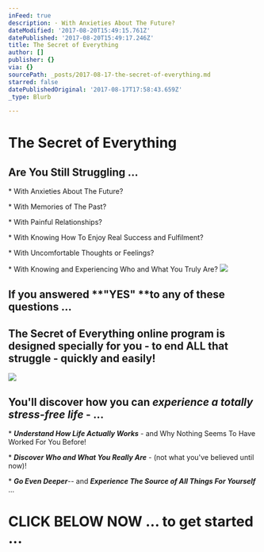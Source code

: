 ```yaml
---
inFeed: true
description: · With Anxieties About The Future?
dateModified: '2017-08-20T15:49:15.761Z'
datePublished: '2017-08-20T15:49:17.246Z'
title: The Secret of Everything
author: []
publisher: {}
via: {}
sourcePath: _posts/2017-08-17-the-secret-of-everything.md
starred: false
datePublishedOriginal: '2017-08-17T17:58:43.659Z'
_type: Blurb

---
```

# The Secret of Everything

## Are You Still Struggling ...

\* With Anxieties About The Future?

\* With Memories of The Past?

\* With Painful Relationships?

\* With Knowing How To Enjoy Real Success and Fulfilment?

\* With Uncomfortable Thoughts or Feelings?

\* With Knowing and Experiencing Who and What You Truly Are?
![](https://the-grid-user-content.s3-us-west-2.amazonaws.com/f17ec5f4-18b5-4a9d-95e5-3a43c482704c.jpg)

## If you answered **"YES" **to any of these questions ...

## The Secret of Everything online program is designed specially for you - to end ALL that struggle - quickly and easily!
![](https://the-grid-user-content.s3-us-west-2.amazonaws.com/cf98813f-bf63-4222-8825-e6d1668d53e6.jpg)

## You'll discover how you can _experience a totally stress-free life_ - ...

\* _**Understand How Life Actually Works**_ - and Why Nothing Seems To Have Worked For You Before!

\* _**Discover Who and What You Really Are**_ - (not what you've believed until now)!

\* _**Go Even Deeper**_-- and _**Experience The Source of All Things For Yourself**_ ...

# CLICK BELOW NOW ... to get started ...